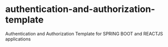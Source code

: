 # authentication-and-authorization-template
Authentication and Authorization Template for SPRING BOOT and REACTJS applications
